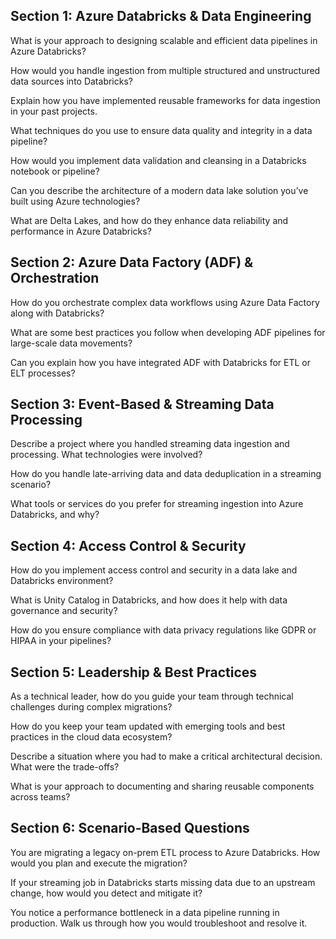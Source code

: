 ## Section 1: Azure Databricks & Data Engineering

What is your approach to designing scalable and efficient data pipelines in Azure Databricks?

How would you handle ingestion from multiple structured and unstructured data sources into Databricks?

Explain how you have implemented reusable frameworks for data ingestion in your past projects.

What techniques do you use to ensure data quality and integrity in a data pipeline?

How would you implement data validation and cleansing in a Databricks notebook or pipeline?

Can you describe the architecture of a modern data lake solution you’ve built using Azure technologies?

What are Delta Lakes, and how do they enhance data reliability and performance in Azure Databricks?

## Section 2: Azure Data Factory (ADF) & Orchestration

How do you orchestrate complex data workflows using Azure Data Factory along with Databricks?

What are some best practices you follow when developing ADF pipelines for large-scale data movements?

Can you explain how you have integrated ADF with Databricks for ETL or ELT processes?

## Section 3: Event-Based & Streaming Data Processing
Describe a project where you handled streaming data ingestion and processing. What technologies were involved?

How do you handle late-arriving data and data deduplication in a streaming scenario?

What tools or services do you prefer for streaming ingestion into Azure Databricks, and why?

## Section 4: Access Control & Security
How do you implement access control and security in a data lake and Databricks environment?

What is Unity Catalog in Databricks, and how does it help with data governance and security?

How do you ensure compliance with data privacy regulations like GDPR or HIPAA in your pipelines?

## Section 5: Leadership & Best Practices
As a technical leader, how do you guide your team through technical challenges during complex migrations?

How do you keep your team updated with emerging tools and best practices in the cloud data ecosystem?

Describe a situation where you had to make a critical architectural decision. What were the trade-offs?

What is your approach to documenting and sharing reusable components across teams?

## Section 6: Scenario-Based Questions
You are migrating a legacy on-prem ETL process to Azure Databricks. How would you plan and execute the migration?

If your streaming job in Databricks starts missing data due to an upstream change, how would you detect and mitigate it?

You notice a performance bottleneck in a data pipeline running in production. Walk us through how you would troubleshoot and resolve it.